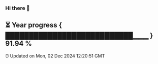 ### Hi there 👋
⏳ Year progress { ███████████████████████████▁▁▁ } 91.94 %
---
⏰ Updated on Mon, 02 Dec 2024 12:20:51 GMT

